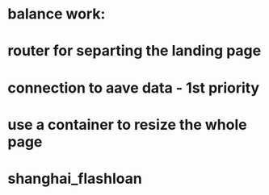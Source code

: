 # balance work:

# router for separting the landing page

# connection to aave data - 1st priority

# use a container to resize the whole page

#
# shanghai_flashloan
